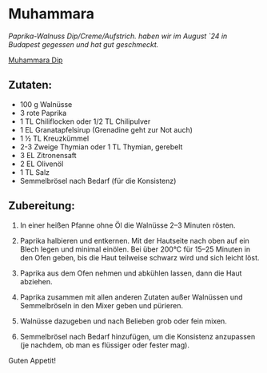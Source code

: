 # Muhammara 
*Paprika-Walnuss Dip/Creme/Aufstrich. haben wir im August `24 in Budapest gegessen und hat gut geschmeckt.*

[Muhammara Dip](./images/muhammara-dip.jpg)

## Zutaten:
- 100 g Walnüsse
- 3 rote Paprika
- 1 TL Chiliflocken oder 1/2 TL Chilipulver
- 1 EL Granatapfelsirup (Grenadine geht zur Not auch)
- 1 ½ TL Kreuzkümmel
- 2-3 Zweige Thymian oder 1 TL Thymian, gerebelt
- 3 EL Zitronensaft
- 2 EL Olivenöl
- 1 TL Salz
- Semmelbrösel nach Bedarf (für die Konsistenz)

## Zubereitung:

1. In einer heißen Pfanne ohne Öl die Walnüsse 2–3 Minuten rösten.
   
2. Paprika halbieren und entkernen. Mit der Hautseite nach oben auf ein Blech legen und minimal einölen. Bei über 200°C für 15–25 Minuten in den Ofen geben, bis die Haut teilweise schwarz wird und sich leicht löst.

3. Paprika aus dem Ofen nehmen und abkühlen lassen, dann die Haut abziehen.

4. Paprika zusammen mit allen anderen Zutaten außer Walnüssen und Semmelbröseln in den Mixer geben und pürieren.

5. Walnüsse dazugeben und nach Belieben grob oder fein mixen.

6. Semmelbrösel nach Bedarf hinzufügen, um die Konsistenz anzupassen (je nachdem, ob man es flüssiger oder fester mag).

Guten Appetit!
